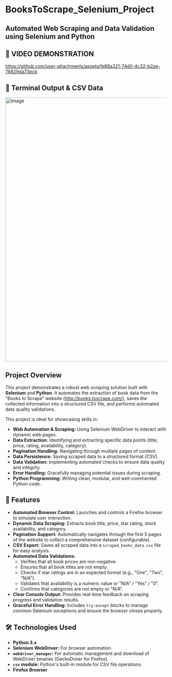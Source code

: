 # BooksToScrape_Selenium_Project
## Automated Web Scraping and Data Validation using Selenium and Python

## 🎥 **VIDEO DEMONSTRATION**
https://github.com/user-attachments/assets/fe66a321-74d0-4c32-b2ae-78829da73ecb

## 📄 **Terminal Output & CSV Data**
<img width="1439" height="822" alt="Image" src="https://github.com/user-attachments/assets/44dc896d-e072-4b61-a4a5-e32d99d7733d" />

##  **Project Overview** 
This project demonstrates a robust web scraping solution built with **Selenium** and **Python**. It automates the extraction of book data from the "Books to Scrape" website (http://books.toscrape.com/), saves the collected information into a structured CSV file, and performs automated data quality validations.

This project is ideal for showcasing skills in:
* **Web Automation & Scraping:** Using Selenium WebDriver to interact with dynamic web pages.
* **Data Extraction:** Identifying and extracting specific data points (title, price, rating, availability, category).
* **Pagination Handling:** Navigating through multiple pages of content.
* **Data Persistence:** Saving scraped data to a structured format (CSV).
* **Data Validation:** Implementing automated checks to ensure data quality and integrity.
* **Error Handling:** Gracefully managing potential issues during scraping.
* **Python Programming:** Writing clean, modular, and well-commented Python code.

## 🚀 Features

* **Automated Browser Control:** Launches and controls a Firefox browser to simulate user interaction.
* **Dynamic Data Scraping:** Extracts book title, price, star rating, stock availability, and category.
* **Pagination Support:** Automatically navigates through the first 5 pages of the website to collect a comprehensive dataset (configurable).
* **CSV Export:** Saves all scraped data into a `scraped_books_data.csv` file for easy analysis.
* **Automated Data Validations:**
    * Verifies that all book prices are non-negative.
    * Ensures that all book titles are not empty.
    * Checks if star ratings are in an expected format (e.g., "One", "Two", "N/A").
    * Validates that availability is a numeric value or "N/A" / "Yes" / "0".
    * Confirms that categories are not empty or "N/A".
* **Clear Console Output:** Provides real-time feedback on scraping progress and validation results.
* **Graceful Error Handling:** Includes `try-except` blocks to manage common Selenium exceptions and ensure the browser closes properly.

## 🛠️ Technologies Used

* **Python 3.x**
* **Selenium WebDriver:** For browser automation.
* **`webdriver_manager`:** For automatic management and download of WebDriver binaries (GeckoDriver for Firefox).
* **`csv` module:** Python's built-in module for CSV file operations.
* **Firefox Browser**
